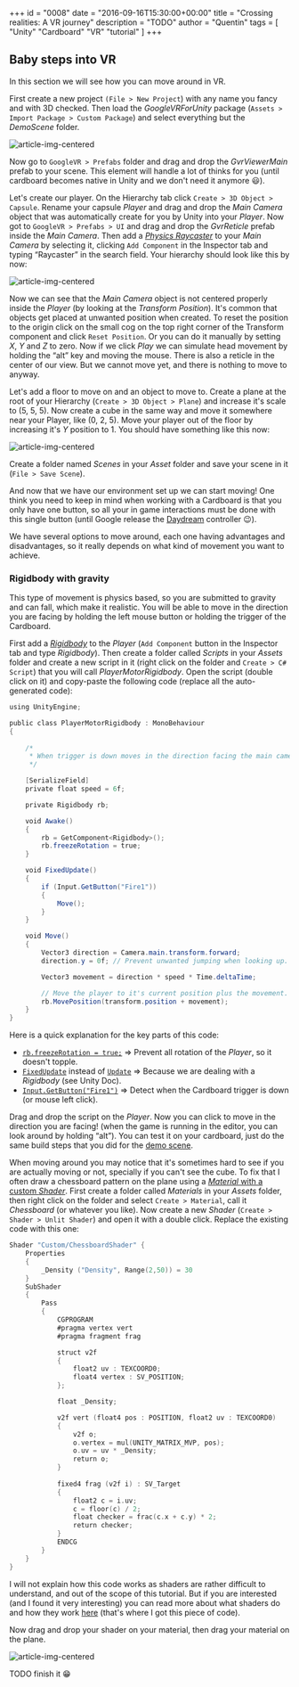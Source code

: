 +++
id = "0008"
date = "2016-09-16T15:30:00+00:00"
title = "Crossing realities: A VR journey"
description = "TODO"
author = "Quentin"
tags = [ "Unity" "Cardboard" "VR" "tutorial" ]
+++

## Baby steps into VR
In this section we will see how you can move around in VR.

First create a new project `(File > New Project`) with any name you fancy and with 3D checked. Then load the *GoogleVRForUnity* package (`Assets > Import Package > Custom Package`) and select everything but the *DemoScene* folder.

![article-img-centered](https://raw.githubusercontent.com/Tengio/tengio.com/master/static/img/blog/0008/2_0_unity_import_GoogleVRForUnity_package.png "Import package")

Now go to `GoogleVR > Prefabs` folder and drag and drop the *GvrViewerMain* prefab to your scene. This element will handle a lot of thinks for you (until cardboard becomes native in Unity and we don't need it anymore  :smiley:).

Let's create our player. On the Hierarchy tab click `Create > 3D Object > Capsule`. Rename your capsule *Player* and drag and drop the *Main Camera* object that was automatically create for you by Unity into your *Player*. Now got to `GoogleVR > Prefabs > UI` and drag and drop the *GvrReticle* prefab inside the *Main Camera*. Then add a [*Physics Raycaster*](https://docs.unity3d.com/Manual/Raycasters.html "Raycasters") to your *Main Camera* by selecting it, clicking `Add Component` in the Inspector tab and typing “Raycaster” in the search field. Your hierarchy should look like this by now:

![article-img-centered](https://raw.githubusercontent.com/Tengio/tengio.com/master/static/img/blog/0008/2_1_hierarchy.png "Hierarchy")

Now we can see that the *Main Camera* object is not centered properly inside the *Player* (by looking at the *Transform Position*). It's common that objects get placed at unwanted position when created. To reset the position to the origin click on the small cog on the top right corner of the Transform component and click `Reset Position`. Or you can do it manually by setting *X*, *Y* and *Z* to zero.
Now if we click *Play* we can simulate head movement by holding the “alt” key and moving the mouse. There is also a reticle in the center of our view. But we cannot move yet, and there is nothing to move to anyway.

Let's add a floor to move on and an object to move to. Create a plane at the root of your Hierarchy (`Create > 3D Object > Plane`) and increase it's scale to (5, 5, 5). Now create a cube in the same way and move it somewhere near your Player, like (0, 2, 5). Move your player out of the floor by increasing it's *Y* position to 1. You should have something like this now:

![article-img-centered](https://raw.githubusercontent.com/Tengio/tengio.com/master/static/img/blog/0008/2_2_scene.png "Scene")

Create a folder named *Scenes* in your *Asset* folder and save your scene in it (`File > Save Scene`).

And now that we have our environment set up we can start moving! One think you need to keep in mind when working with a Cardboard is that you only have one button, so all your in game interactions must be done with this single button (until Google release the [Daydream](https://vr.google.com/daydream/ "Google Daydream") controller :wink:).

We have several options to move around, each one having advantages and disadvantages, so it really depends on what kind of movement you want to achieve.
### Rigidbody with gravity
This type of movement is physics based, so you are submitted to gravity and can fall, which make it realistic. You will be able to move in the direction you are facing by holding the left mouse button or holding the trigger of the Cardboard.

First add a [*Rigidbody*](https://docs.unity3d.com/Manual/class-Rigidbody.html "Rigidbody") to the *Player* (`Add Component` button in the Inspector tab and type *Rigidbody*). Then create a folder called *Scripts* in your *Assets* folder and create a new script in it (right click on the folder and `Create > C# Script`) that you will call *PlayerMotorRigidbody*. Open the script (double click on it) and copy-paste the following code (replace all the auto-generated code):

```cs
using UnityEngine;

public class PlayerMotorRigidbody : MonoBehaviour 
{
  
    /* 
     * When trigger is down moves in the direction facing the main camera.
     */

    [SerializeField]
    private float speed = 6f;

    private Rigidbody rb;

    void Awake()
    {
        rb = GetComponent<Rigidbody>();
        rb.freezeRotation = true;
    }

    void FixedUpdate()
    {
        if (Input.GetButton("Fire1"))
        {
            Move();
        }
    }

    void Move()
    {
        Vector3 direction = Camera.main.transform.forward;
        direction.y = 0f; // Prevent unwanted jumping when looking up.

        Vector3 movement = direction * speed * Time.deltaTime;

        // Move the player to it's current position plus the movement.
        rb.MovePosition(transform.position + movement);
    }
}
```

Here is a quick explanation for the key parts of this code:

* [`rb.freezeRotation = true;`](https://docs.unity3d.com/ScriptReference/Rigidbody-freezeRotation.html " Rigidbody.freezeRotation")  => Prevent all rotation of the *Player*, so it doesn't topple.
* [`FixedUpdate`](https://docs.unity3d.com/ScriptReference/MonoBehaviour.FixedUpdate.html "MonoBehaviour.FixedUpdate()") instead of [`Update`](https://docs.unity3d.com/ScriptReference/MonoBehaviour.Update.html "MonoBehaviour.Update()") => Because we are dealing with a *Rigidbody* (see Unity Doc).
* [`Input.GetButton("Fire1")`](https://docs.unity3d.com/ScriptReference/Input.GetButton.html "Input.GetButton") => Detect when the Cardboard trigger is down (or mouse left click).

Drag and drop the script on the *Player*. Now you can click to move in the direction you are facing! (when the game is running in the editor, you can look around by holding “alt”). You can test it on your cardboard, just do the same build steps that you did for the [demo scene](https://developers.google.com/vr/unity/get-started-android#build_and_deploy_to_an_android_device "Get started Android").

When moving around you may notice that it's sometimes hard to see if you are actually moving or not, specially if you can't see the cube. To fix that I often draw a chessboard pattern on the plane using a [*Material* with a custom *Shader*](https://docs.unity3d.com/Manual/Shaders.html "Materials, Shaders & Textures").
First create a folder called *Materials* in your *Assets* folder, then right click on the folder and select `Create > Material`, call it *Chessboard* (or whatever you like). Now create a new *Shader* (`Create > Shader > Unlit Shader`) and open it with a double click. Replace the existing code with this one:
```c
Shader "Custom/ChessboardShader" {
    Properties
    {
        _Density ("Density", Range(2,50)) = 30
    }
    SubShader
    {
        Pass
        {
            CGPROGRAM
            #pragma vertex vert
            #pragma fragment frag

            struct v2f
            {
                float2 uv : TEXCOORD0;
                float4 vertex : SV_POSITION;
            };

            float _Density;

            v2f vert (float4 pos : POSITION, float2 uv : TEXCOORD0)
            {
                v2f o;
                o.vertex = mul(UNITY_MATRIX_MVP, pos);
                o.uv = uv * _Density;
                return o;
            }
            
            fixed4 frag (v2f i) : SV_Target
            {
                float2 c = i.uv;
                c = floor(c) / 2;
                float checker = frac(c.x + c.y) * 2;
                return checker;
            }
            ENDCG
        }
    }
}
```
I will not explain how this code works as shaders are rather difficult to understand, and out of the  scope of this tutorial. But if you are interested (and I found it very interesting) you can read more about what shaders do and how they work [here](https://docs.unity3d.com/Manual/SL-VertexFragmentShaderExamples.html "Vertex and fragment shader examples") (that's where I got this piece of code).

Now drag and drop your shader on your material, then drag your material on the plane.

![article-img-centered](https://raw.githubusercontent.com/Tengio/tengio.com/master/static/img/blog/0008/2_3_scene_chessboard.png "Scene with chessboard")

TODO finish it :grin:
